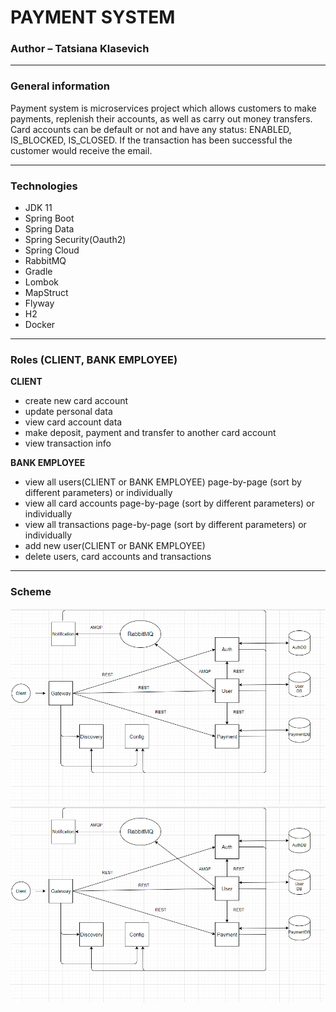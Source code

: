 PAYMENT SYSTEM
=====================

### Author – Tatsiana Klasevich

***

### General information

Payment system is microservices project which allows customers to make payments, replenish their accounts, as well as
carry out money transfers. Card accounts can be default or not and have any status:  ENABLED, IS_BLOCKED, IS_CLOSED. If
the transaction has been successful the customer would receive the email.
***

### Technologies

- JDK 11
- Spring Boot
- Spring Data
- Spring Security(Oauth2)
- Spring Cloud
- RabbitMQ
- Gradle
- Lombok
- MapStruct
- Flyway
- H2
- Docker

***

### Roles (CLIENT, BANK EMPLOYEE)

**CLIENT**

* create new card account
* update personal data
* view card account data
* make deposit, payment and transfer to another card account
* view transaction info

**BANK EMPLOYEE**

* view all users(CLIENT or BANK EMPLOYEE) page-by-page (sort by different parameters) or individually
* view all card accounts page-by-page (sort by different parameters) or individually
* view all transactions page-by-page (sort by different parameters) or individually
* add new user(CLIENT or BANK EMPLOYEE)
* delete users, card accounts and transactions

***

### Scheme
![Image alt](img/project_scheme.png)
![Image alt](https://github.com/TatsianaKlasevich/payment-system-microservices-project/blob/master/img/project_scheme.png)